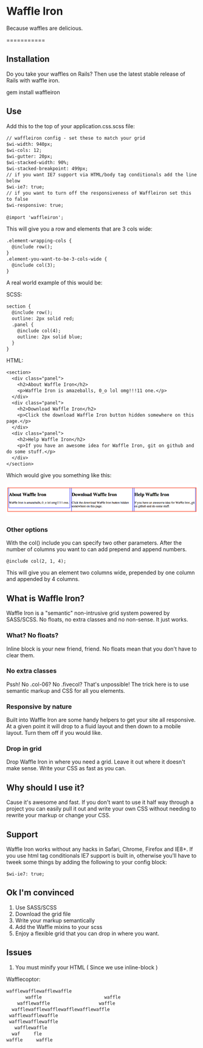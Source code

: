 # Waffle Iron
Because waffles are delicious.

===========

## Installation

Do you take your waffles on Rails? Then use the latest stable release of
Rails with waffle iron.

  gem install waffleiron

## Use


Add this to the top of your application.css.scss file:


    // waffleiron config - set these to match your grid
    $wi-width: 940px;
    $wi-cols: 12;
    $wi-gutter: 20px;
    $wi-stacked-width: 90%;
    $wi-stacked-breakpoint: 499px;
    // if you want IE7 support via HTML/body tag conditionals add the line below
    $wi-ie7: true;
    // if you want to turn off the responsiveness of Waffleiron set this to false
    $wi-responsive: true;

    @import 'waffleiron';



This will give you a row and elements that are 3 cols wide:

    .element-wrapping-cols {
      @include row();
    }
    .element-you-want-to-be-3-cols-wide {
      @include col(3);
    }


A real world example of this would be:

SCSS:

    section {
      @include row();
      outline: 2px solid red;
      .panel {
        @include col(4);
        outline: 2px solid blue;
      }
    }
HTML:

    <section>
      <div class="panel">
        <h2>About Waffle Iron</h2>
        <p>Waffle Iron is amazeballs, 0_o lol omg!!!11 one.</p>
      </div>
      <div class="panel">
        <h2>Download Waffle Iron</h2>
        <p>Click the download Waffle Iron button hidden somewhere on this page.</p>
      </div>
      <div class="panel">
        <h2>Help Waffle Iron</h2>
        <p>If you have an awesome idea for Waffle Iron, git on github and do some stuff.</p>
      </div>
    </section>

Which would give you something like this:

![demo](https://github.com/ajaswa/waffleiron/raw/master/demo/demo.png)

### Other options
With the col() include you can specify two other parameters. After the number of columns you want to can add prepend and append numbers.

    @include col(2, 1, 4);

This will give you an element two columns wide, prepended by one column and appended by 4 columns.

## What is Waffle Iron?
Waffle Iron is a "semantic" non-intrusive grid system powered by SASS/SCSS. No floats, no extra classes and no non-sense. It just works.


### What? No floats?
Inline block is your new friend, friend. No floats mean that you don't have to clear them.
### No extra classes
Pssh! No .col-06? No .fivecol? That's unpossible!
The trick here is to use semantic markup and CSS for all you elements.

### Responsive by nature
Built into Waffle Iron are some handy helpers to get your site all responsive. At a given point it will drop to a fluid layout and then down to a mobile layout. Turn them off if you would like.

### Drop in grid
Drop Waffle Iron in where you need a grid. Leave it out where it doesn't make sense. Write your CSS as fast as you can.

## Why should I use it?
Cause it's awesome and fast. If you don't want to use it half way through a project you can easily pull it out and write your own CSS without needing to rewrite your markup or change your CSS.

## Support
Waffle Iron works without any hacks in Safari, Chrome, Firefox and IE8+. If you use html tag conditionals IE7 support is built in, otherwise you'll have to tweek some things by adding the following to your config block:

    $wi-ie7: true;

## Ok I'm convinced
1. Use SASS/SCSS
2. Download the grid file
3. Write your markup semantically
4. Add the Waffle mixins to your scss
5. Enjoy a flexible grid that you can drop in where you want.


## Issues
1. You must minify your HTML ( Since we use inline-block )

Wafflecoptor:

    wafflewafflewafflewaffle
           waffle                       waffle
        wafflewaffle                  waffle
      wafflewafflewafflewafflewafflewaffle
     wafflewafflewaffle
     wafflewafflewaffle
       wafflewaffle
      waf     fle
    waffle     waffle
